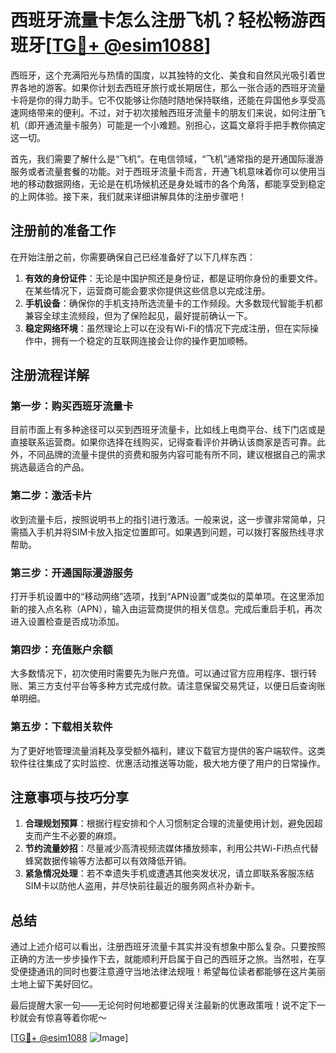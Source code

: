 # 西班牙流量卡怎么注册飞机？轻松畅游西班牙[[TG💪+ @esim1088](https://t.me/s/esim1088)]

西班牙，这个充满阳光与热情的国度，以其独特的文化、美食和自然风光吸引着世界各地的游客。如果你计划去西班牙旅行或长期居住，那么一张合适的西班牙流量卡将是你的得力助手。它不仅能够让你随时随地保持联络，还能在异国他乡享受高速网络带来的便利。不过，对于初次接触西班牙流量卡的朋友们来说，如何注册飞机（即开通流量卡服务）可能是一个小难题。别担心，这篇文章将手把手教你搞定这一切。

首先，我们需要了解什么是“飞机”。在电信领域，“飞机”通常指的是开通国际漫游服务或者流量套餐的功能。对于西班牙流量卡而言，开通飞机意味着你可以使用当地的移动数据网络，无论是在机场候机还是身处城市的各个角落，都能享受到稳定的上网体验。接下来，我们就来详细讲解具体的注册步骤吧！

## 注册前的准备工作

在开始注册之前，你需要确保自己已经准备好了以下几样东西：

1. **有效的身份证件**：无论是中国护照还是身份证，都是证明你身份的重要文件。在某些情况下，运营商可能会要求你提供这些信息以完成注册。
2. **手机设备**：确保你的手机支持所选流量卡的工作频段。大多数现代智能手机都兼容全球主流频段，但为了保险起见，最好提前确认一下。
3. **稳定网络环境**：虽然理论上可以在没有Wi-Fi的情况下完成注册，但在实际操作中，拥有一个稳定的互联网连接会让你的操作更加顺畅。

## 注册流程详解

### 第一步：购买西班牙流量卡

目前市面上有多种途径可以买到西班牙流量卡，比如线上电商平台、线下门店或是直接联系运营商。如果你选择在线购买，记得查看评价并确认该商家是否可靠。此外，不同品牌的流量卡提供的资费和服务内容可能有所不同，建议根据自己的需求挑选最适合的产品。

### 第二步：激活卡片

收到流量卡后，按照说明书上的指引进行激活。一般来说，这一步骤非常简单，只需插入手机并将SIM卡放入指定位置即可。如果遇到问题，可以拨打客服热线寻求帮助。

### 第三步：开通国际漫游服务

打开手机设置中的“移动网络”选项，找到“APN设置”或类似的菜单项。在这里添加新的接入点名称（APN），输入由运营商提供的相关信息。完成后重启手机，再次进入设置检查是否成功添加。

### 第四步：充值账户余额

大多数情况下，初次使用时需要先为账户充值。可以通过官方应用程序、银行转账、第三方支付平台等多种方式完成付款。请注意保留交易凭证，以便日后查询账单明细。

### 第五步：下载相关软件

为了更好地管理流量消耗及享受额外福利，建议下载官方提供的客户端软件。这类软件往往集成了实时监控、优惠活动推送等功能，极大地方便了用户的日常操作。

## 注意事项与技巧分享

1. **合理规划预算**：根据行程安排和个人习惯制定合理的流量使用计划，避免因超支而产生不必要的麻烦。
2. **节约流量妙招**：尽量减少高清视频流媒体播放频率，利用公共Wi-Fi热点代替蜂窝数据传输等方法都可以有效降低开销。
3. **紧急情况处理**：若不幸遗失手机或遭遇其他突发状况，请立即联系客服冻结SIM卡以防他人盗用，并尽快前往最近的服务网点补办新卡。

## 总结

通过上述介绍可以看出，注册西班牙流量卡其实并没有想象中那么复杂。只要按照正确的方法一步步操作下去，就能顺利开启属于自己的西班牙之旅。当然啦，在享受便捷通讯的同时也要注意遵守当地法律法规哦！希望每位读者都能够在这片美丽土地上留下美好回忆。

最后提醒大家一句——无论何时何地都要记得关注最新的优惠政策哦！说不定下一秒就会有惊喜等着你呢～

[[TG💪+ @esim1088](https://t.me/s/esim1088) ![Image](https://i.postimg.cc/4NQfJmqS/Snipaste-2025-05-13-00-14-12.png)]